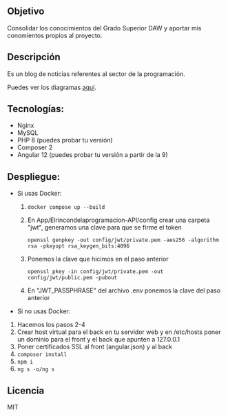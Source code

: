 ## Objetivo
Consolidar los conocimientos del Grado Superior DAW y aportar mis conomientos propios
al proyecto.

## Descripción
Es un blog de noticias referentes al sector de la programación.

Puedes ver los diagramas [aquí](https://github.com/Pacorb94/ProyectoDAW/blob/master/Diagramas/).

## Tecnologías:
* Nginx 
* MySQL
* PHP 8 (puedes probar tu versión)
* Composer 2
* Angular 12 (puedes probar tu versión a partir de la 9)

## Despliegue:
* Si usas Docker:
  1. `docker compose up --build`
  2. En App/Elrincondelaprogramacion-API/config crear una carpeta "jwt", generamos una clave para que se firme el token 

       `openssl genpkey -out config/jwt/private.pem -aes256 -algorithm rsa -pkeyopt rsa_keygen_bits:4096`

  3. Ponemos la clave que hicimos en el paso anterior 
    
        `openssl pkey -in config/jwt/private.pem -out config/jwt/public.pem -pubout`

  4. En "JWT_PASSPHRASE" del archivo .env ponemos la clave del paso anterior

* Si no usas Docker:
 1. Hacemos los pasos 2-4
 2. Crear host virtual para el back en tu servidor web y en /etc/hosts poner un dominio para el front y el back que apunten
 a 127.0.0.1
 3. Poner certificados SSL al front (angular.json) y al back 
 4. `composer install`
 5. `npm i`
 6. `ng s -o/ng s`

## Licencia
MIT